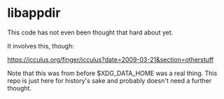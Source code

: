 # libappdir

This code has not even been thought that hard about yet.

It involves this, though:

https://icculus.org/finger/icculus?date=2009-03-21&section=otherstuff

Note that this was from before $XDG_DATA_HOME was a real thing. This
repo is just here for history's sake and probably doesn't need a
further thought.
